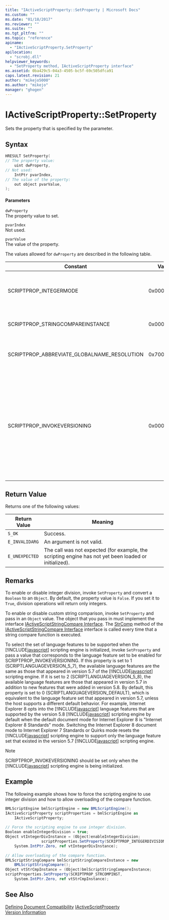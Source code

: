 ```yaml
---
title: "IActiveScriptProperty::SetProperty | Microsoft Docs"
ms.custom: ""
ms.date: "01/18/2017"
ms.reviewer: ""
ms.suite: ""
ms.tgt_pltfrm: ""
ms.topic: "reference"
apiname: 
  - "IActiveScriptProperty.SetProperty"
apilocation: 
  - "scrobj.dll"
helpviewer_keywords: 
  - "SetProperty method, IActiveScriptProperty interface"
ms.assetid: 0ba429c5-04a3-4505-bc5f-69c505dfca91
caps.latest.revision: 21
author: "mikejo5000"
ms.author: "mikejo"
manager: "ghogen"
---
```

# IActiveScriptProperty::SetProperty
Sets the property that is specified by the parameter.  
  
## Syntax  
  
```cpp
HRESULT SetProperty(  
// The property value:  
    uint dwProperty,    
// Not used:   
    IntPtr pvarIndex,    
// The value of the property:   
    out object pvarValue,    
);  
```  
  
#### Parameters  
 `dwProperty`  
 The property value to set.  
  
 `pvarIndex`  
 Not used.  
  
 `pvarValue`  
 The value of the property.  
  
 The values allowed for `dwProperty` are described in the following table.  
  
|Constant|Value|Meaning|  
|--------------|-----------|-------------|  
|SCRIPTPROP_INTEGERMODE|0x00003000|Forces the scripting engine to divide in integer mode instead of floating point mode. The default value is `False`.|  
|SCRIPTPROP_STRINGCOMPAREINSTANCE|0x00003001|Allows the string compare function of the scripting engine to be replaced.|  
|SCRIPTPROP_ABBREVIATE_GLOBALNAME_RESOLUTION|0x70000002|Informs the scripting engine that no other scripting engines exist to contribute to the global object.|  
|SCRIPTPROP_INVOKEVERSIONING|0x00004000|Forces the [!INCLUDE[javascript](../../javascript/includes/javascript-md.md)] scripting engine to select a set of language features to be supported. The default set of language features supported by the [!INCLUDE[javascript](../../javascript/includes/javascript-md.md)] scripting engine is equivalent to the language feature set that appeared in version 5.7 of the [!INCLUDE[javascript](../../javascript/includes/javascript-md.md)] scripting engine.|  
  
## Return Value  
 Returns one of the following values:  
  
|Return Value|Meaning|  
|------------------|-------------|  
|`S_OK`|Success.|  
|`E_INVALIDARG`|An argument is not valid.|  
|`E_UNEXPECTED`|The call was not expected (for example, the scripting engine has not yet been loaded or initialized).|  
  
## Remarks  
 To enable or disable integer division, invoke `SetProperty` and convert a `Boolean` to an `Object`. By default, the property value is `False`. If you set it to `True`, division operations will return only integers.  
  
 To enable or disable custom string comparison, invoke `SetProperty` and pass in an `Object` value. The object that you pass in must implement the interface [IActiveScriptStringCompare Interface](../../winscript/reference/iactivescriptstringcompare-interface.md). The [StrComp](../../winscript/reference/iactivescriptstringcompare-strcomp.md) method of the [IActiveScriptStringCompare Interface](../../winscript/reference/iactivescriptstringcompare-interface.md) interface is called every time that a string compare function is executed.  
  
 To select the set of language features to be supported when the [!INCLUDE[javascript](../../javascript/includes/javascript-md.md)] scripting engine is initialized, invoke `SetProperty` and pass a value that corresponds to the language feature set to be enabled for SCRIPTPROP_INVOKEVERSIONING. If this property is set to 1 (SCRIPTLANGUAGEVERSION_5_7), the available language features are the same as those that appeared in version 5.7 of the [!INCLUDE[javascript](../../javascript/includes/javascript-md.md)] scripting engine. If it is set to 2 (SCRIPTLANGUAGEVERSION_5_8), the available language features are those that appeared in version 5.7 in addition to new features that were added in version 5.8. By default, this property is set to 0 (SCRIPTLANGUAGEVERSION_DEFAULT), which is equivalent to the language feature set that appeared in version 5.7, unless the host supports a different default behavior. For example, Internet Explorer 8 opts into the [!INCLUDE[javascript](../../javascript/includes/javascript-md.md)] language features that are supported by the version 5.8 [!INCLUDE[javascript](../../javascript/includes/javascript-md.md)] scripting engine by default when the default document mode for Internet Explorer 8 is "Internet Explorer 8 Standards" mode. Switching the Internet Explorer 8 document mode to Internet Explorer 7 Standards or Quirks mode resets the [!INCLUDE[javascript](../../javascript/includes/javascript-md.md)] scripting engine to support only the language feature set that existed in the version 5.7 [!INCLUDE[javascript](../../javascript/includes/javascript-md.md)] scripting engine.  
  
> [!NOTE]
>  SCRIPTPROP_INVOKEVERSIONING should be set only when the [!INCLUDE[javascript](../../javascript/includes/javascript-md.md)] scripting engine is being initialized.  
  
## Example  
 The following example shows how to force the scripting engine to use integer division and how to allow overloading of the compare function.  
  
```c#  
BMLScriptEngine bmlScriptEngine = new BMLScriptEngine();  
IActiveScriptProperty scriptProperties = bmlScriptEngine as   
    IActiveScriptProperty;  
  
// Force the scripting engine to use integer division.  
Boolean enableIntegerDivision = true;  
Object vtIntegerDivInstance = (Object)enableIntegerDivision;  
                scriptProperties.SetProperty(SCRIPTPROP_INTEGERDIVISION,   
    System.IntPtr.Zero, ref vtIntegerDivInstance);  
  
// Allow overloading of the compare function.  
BMLScriptStringCompare bmlScriptStringCompareInstance = new   
    BMLScriptStringCompare();  
Object vtStrCmpInstance = (Object)bmlScriptStringCompareInstance;  
scriptProperties.SetProperty(SCRIPTPROP_STRCOMPINST,   
    System.IntPtr.Zero, ref vtStrCmpInstance);  
```  
  
## See Also  
 [Defining Document Compatibility](https://docs.microsoft.com/previous-versions/windows/internet-explorer/ie-developer/compatibility/cc288325(v=vs.85))   
 [IActiveScriptProperty](../../winscript/reference/iactivescriptproperty.md)   
 [Version Information](../../javascript/reference/javascript-version-information.md)